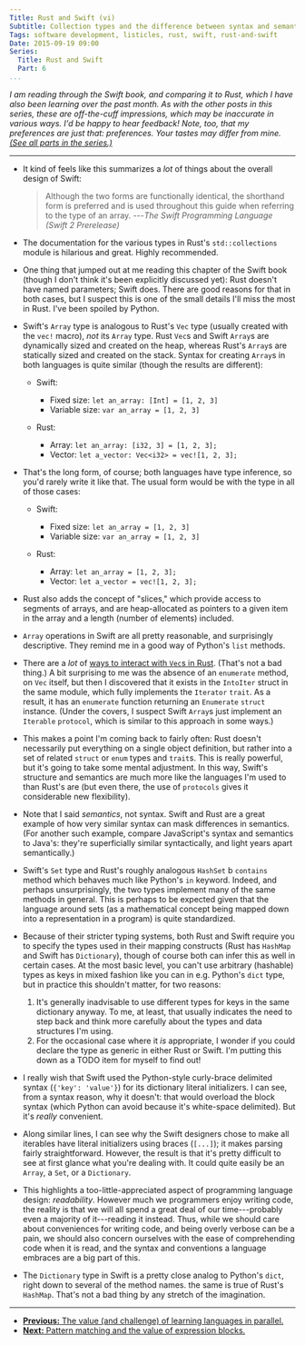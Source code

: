```yaml
---
Title: Rust and Swift (vi)
Subtitle: Collection types and the difference between syntax and semantics.
Tags: software development, listicles, rust, swift, rust-and-swift
Date: 2015-09-19 09:00
Series:
  Title: Rust and Swift
  Part: 6
...
```


<i class="editorial">I am reading through the Swift book, and comparing it to Rust, which I have also been learning over the past month. As with the other posts in this series, these are off-the-cuff impressions, which may be inaccurate in various ways. I'd be happy to hear feedback! Note, too, that my preferences are just that: preferences. Your tastes may differ from mine. [(See all parts in the series.)][series]</i>

[series]: /rust-and-swift.html
---

  - It kind of feels like this summarizes a *lot* of things about the overall design of Swift:

    > Although the two forms are functionally identical, the shorthand form is preferred and is used throughout this guide when referring to the type of an array. ---_The Swift Programming Language (Swift 2 Prerelease)_

  - The documentation for the various types in Rust's `std::collections` module is hilarious and great. Highly recommended.

  - One thing that jumped out at me reading this chapter of the Swift book (though I don't think it's been explicitly discussed yet): Rust doesn't have named parameters; Swift does. There are good reasons for that in both cases, but I suspect this is one of the small details I'll miss the most in Rust. I've been spoiled by Python.

  - Swift's `Array` type is analogous to Rust's `Vec` type (usually created with the `vec!` macro), *not* its `Array` type. Rust `Vec`s and Swift `Array`s are dynamically sized and created on the heap, whereas Rust's `Array`s are statically sized and created on the stack. Syntax for creating `Array`s in both languages is quite similar (though the results are different):

      + Swift:
          * Fixed size: `let an_array: [Int] = [1, 2, 3]`
          * Variable size: `var an_array = [1, 2, 3]`

      + Rust:
          * Array: `let an_array: [i32, 3] = [1, 2, 3];`
          * Vector: `let a_vector: Vec<i32> = vec![1, 2, 3];`

  - That's the long form, of course; both languages have type inference, so you'd rarely write it like that. The usual form would be with the type in all of those cases:

      + Swift:
          * Fixed size: `let an_array = [1, 2, 3]`
          * Variable size: `var an_array = [1, 2, 3]`

      + Rust:
          * Array: `let an_array = [1, 2, 3];`
          * Vector: `let a_vector = vec![1, 2, 3];`

  - Rust also adds the concept of "slices," which provide access to segments of arrays, and are heap-allocated as pointers to a given item in the array and a length (number of elements) included.

  - `Array` operations in Swift are all pretty reasonable, and surprisingly descriptive. They remind me in a good way of Python's `list` methods.

  - There are a *lot* of [ways to interact with `Vec`s in Rust][std::vec::Vec]. (That's not a bad thing.) A bit surprising to me was the absence of an `enumerate` method, on `Vec` itself, but then I discovered that it exists in the `IntoIter` struct in the same module, which fully implements the `Iterator` `trait`. As a result, it has an `enumerate` function returning an `Enumerate` `struct` instance. (Under the covers, I suspect Swift `Array`s just implement an `Iterable` `protocol`, which is similar to this approach in some ways.)

  - This makes a point I'm coming back to fairly often: Rust doesn't necessarily put everything on a single object definition, but rather into a set of related `struct` or `enum` types and `trait`s. This is really powerful, but it's going to take some mental adjustment. In this way, Swift's structure and semantics are much more like the languages I'm used to than Rust's are (but even there, the use of `protocols` gives it considerable new flexibility).

  - Note that I said *semantics*, not syntax. Swift and Rust are a great example of how very similar syntax can mask differences in semantics. (For another such example, compare JavaScript's syntax and semantics to Java's: they're superficially similar syntactically, and light years apart semantically.)

  - Swift's `Set` type and Rust's roughly analogous `HashSet` b `contains` method which behaves much like Python's `in` keyword. Indeed, and perhaps unsurprisingly, the two types implement many of the same methods in general. This is perhaps to be expected given that the language around sets (as a mathematical concept being mapped down into a representation in a program) is quite standardized.

  - Because of their stricter typing systems, both Rust and Swift require you to specify the types used in their mapping constructs (Rust has `HashMap` and Swift has `Dictionary`), though of course both can infer this as well in certain cases. At the most basic level, you can't use arbitrary (hashable) types as keys in mixed fashion like you can in e.g. Python's `dict` type, but in practice this shouldn't matter, for two reasons:

    1.  It's generally inadvisable to use different types for keys in the same dictionary anyway. To me, at least, that usually indicates the need to step back and think more carefully about the types and data structures I'm using.
    2.  For the occasional case where it *is* appropriate, I wonder if you could declare the type as generic in either Rust or Swift. I'm putting this down as a TODO item for myself to find out!

  - I really wish that Swift used the Python-style curly-brace delimited syntax (`{'key': 'value'}`) for its dictionary literal initializers. I can see, from a syntax reason, why it doesn't: that would overload the block syntax (which Python can avoid because it's white-space delimited). But it's *really* convenient.

  - Along similar lines, I can see why the Swift designers chose to make all iterables have literal initializers using braces (`[...]`); it makes parsing fairly straightforward. However, the result is that it's pretty difficult to see at first glance what you're dealing with. It could quite easily be an `Array`, a `Set`, or a `Dictionary`.

  - This highlights a too-little-appreciated aspect of programming language design: *readability*. However much we programmers enjoy writing code, the reality is that we will all spend a great deal of our time---probably even a majority of it---reading it instead. Thus, while we should care about conveniences for writing code, and being overly verbose can be a pain, we should also concern ourselves with the ease of comprehending code when it is read, and the syntax and conventions a language embraces are a big part of this.

  - The `Dictionary` type in Swift is a pretty close analog to Python's `dict`, right down to several of the method names. the same is true of Rust's `HashMap`. That's not a bad thing by any stretch of the imagination.

[std::vec::Vec]: http://doc.rust-lang.org/stable/std/vec/struct.Vec.html

---

  - [**Previous:** The value (and challenge) of learning languages in parallel.][5]
  - [**Next:** Pattern matching and the value of expression blocks.][7]

[5]: http://www.chriskrycho.com/2016/rust-and-swift-v.html
[7]: http://www.chriskrycho.com/2016/rust-and-swift-vii.html
